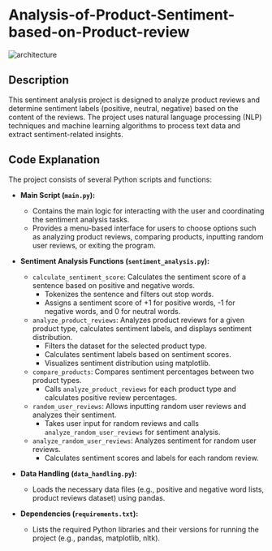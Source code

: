 # Analysis-of-Product-Sentiment-based-on-Product-review

![architecture](https://github.com/utoo0703/Analysis-of-Product-Sentiment-based-on-Product-review/assets/78578594/3e145086-4841-49c9-b14d-c5b9174217b6)


## Description

This sentiment analysis project is designed to analyze product reviews and determine sentiment labels (positive, neutral, negative) based on the content of the reviews. The project uses natural language processing (NLP) techniques and machine learning algorithms to process text data and extract sentiment-related insights.

## Code Explanation

The project consists of several Python scripts and functions:

- **Main Script (`main.py`):**
  - Contains the main logic for interacting with the user and coordinating the sentiment analysis tasks.
  - Provides a menu-based interface for users to choose options such as analyzing product reviews, comparing products, inputting random user reviews, or exiting the program.

- **Sentiment Analysis Functions (`sentiment_analysis.py`):**
  - `calculate_sentiment_score`: Calculates the sentiment score of a sentence based on positive and negative words.
    - Tokenizes the sentence and filters out stop words.
    - Assigns a sentiment score of +1 for positive words, -1 for negative words, and 0 for neutral words.
  - `analyze_product_reviews`: Analyzes product reviews for a given product type, calculates sentiment labels, and displays sentiment distribution.
    - Filters the dataset for the selected product type.
    - Calculates sentiment labels based on sentiment scores.
    - Visualizes sentiment distribution using matplotlib.
  - `compare_products`: Compares sentiment percentages between two product types.
    - Calls `analyze_product_reviews` for each product type and calculates positive review percentages.
  - `random_user_reviews`: Allows inputting random user reviews and analyzes their sentiment.
    - Takes user input for random reviews and calls `analyze_random_user_reviews` for sentiment analysis.
  - `analyze_random_user_reviews`: Analyzes sentiment for random user reviews.
    - Calculates sentiment scores and labels for each random review.

- **Data Handling (`data_handling.py`):**
  - Loads the necessary data files (e.g., positive and negative word lists, product reviews dataset) using pandas.

- **Dependencies (`requirements.txt`):**
  - Lists the required Python libraries and their versions for running the project (e.g., pandas, matplotlib, nltk).

